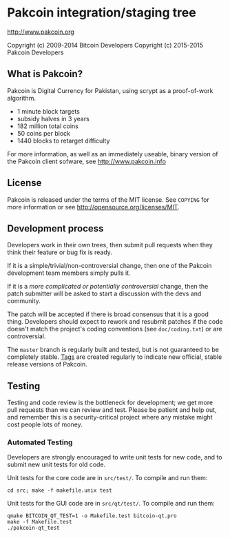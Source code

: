 Pakcoin integration/staging tree
================================

http://www.pakcoin.org

Copyright (c) 2009-2014 Bitcoin Developers
Copyright (c) 2015-2015 Pakcoin Developers

What is Pakcoin?
----------------

Pakcoin is Digital Currency for Pakistan, using scrypt as a proof-of-work algorithm.
 - 1 minute block targets
 - subsidy halves in 3 years
 - 182 million total coins
 - 50 coins per block
 - 1440 blocks to retarget difficulty

For more information, as well as an immediately useable, binary version of
the Pakcoin client sofware, see http://www.pakcoin.info

License
-------

Pakcoin is released under the terms of the MIT license. See `COPYING` for more
information or see http://opensource.org/licenses/MIT.

Development process
-------------------

Developers work in their own trees, then submit pull requests when they think
their feature or bug fix is ready.

If it is a simple/trivial/non-controversial change, then one of the Pakcoin
development team members simply pulls it.

If it is a *more complicated or potentially controversial* change, then the patch
submitter will be asked to start a discussion with the devs and community.

The patch will be accepted if there is broad consensus that it is a good thing.
Developers should expect to rework and resubmit patches if the code doesn't
match the project's coding conventions (see `doc/coding.txt`) or are
controversial.

The `master` branch is regularly built and tested, but is not guaranteed to be
completely stable. [Tags](https://github.com/pakcoin-project/pakcoin/tags) are created
regularly to indicate new official, stable release versions of Pakcoin.

Testing
-------

Testing and code review is the bottleneck for development; we get more pull
requests than we can review and test. Please be patient and help out, and
remember this is a security-critical project where any mistake might cost people
lots of money.

### Automated Testing

Developers are strongly encouraged to write unit tests for new code, and to
submit new unit tests for old code.

Unit tests for the core code are in `src/test/`. To compile and run them:

    cd src; make -f makefile.unix test

Unit tests for the GUI code are in `src/qt/test/`. To compile and run them:

    qmake BITCOIN_QT_TEST=1 -o Makefile.test bitcoin-qt.pro
    make -f Makefile.test
    ./pakcoin-qt_test

